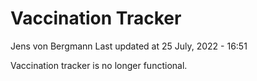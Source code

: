 Vaccination Tracker
================
Jens von Bergmann
Last updated at 25 July, 2022 - 16:51

Vaccination tracker is no longer functional.

